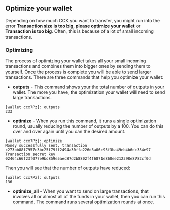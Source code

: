 ## Optimize your wallet

Depending on how much CCX you want to transfer, you might run into the error **Transaction size is too big, please optimize your wallet** or **Transaction is too big**.
Often, this is because of a lot of small incoming transactions.

### Optimizing

The process of optimizing your wallet takes all your small incoming transactions and combines them into bigger ones by sending them to yourself. Once the process is complete you will be able to send larger transactions. There are three commands that help you optimize your wallet:

- **outputs** - This command shows your the total number of outputs in your wallet. The more you have, the optimization your wallet will need to send large transactions.

```
[wallet ccx7Pz]: outputs
233
```

- **optimize** - When you run this command, it runs a single optimization round, usually reducing the number of outputs by a 100. You can do this over and over again until you can the desired amount.

```
[wallet ccx7Pz]: optimize
Money successfully sent, transaction c273bb88f7957c3bc25f79ff2494a30ffa226d3a06c95f3ba49eb4b6dc334e97
Transaction secret key 02464c66f23f077e9bd859e5aec87d2b8802f4f6871e860ee212398e8782cf0d
```

Then you will see that the number of outputs have reduced:

```
[wallet ccx7Pz]: outputs
136
```

- **optimize_all** - When you want to send on large transactions, that involves all or almost all of the funds in your wallet, then you can run this command. The command runs several optimization rounds at once.
